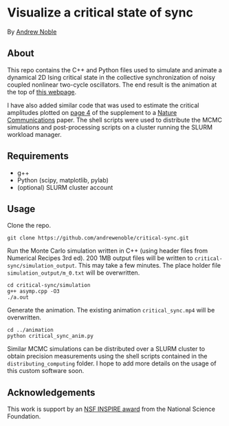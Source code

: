 # Visualize a critical state of sync

By [Andrew Noble](http://andrewenoble.com/research.html)

## About

This repo contains the C++ and Python files used to simulate and animate a dynamical 2D Ising critical state in the collective synchronization of noisy coupled nonlinear two-cycle oscillators.  The end result is the animation at the top of  [this webpage](http://andrewenoble.com/research.html).

I have also added similar code that was used to estimate the critical amplitudes plotted on [page 4](http://www.nature.com/article-assets/npg/ncomms/2015/150408/ncomms7664/extref/ncomms7664-s1.pdf) of the supplement to a <a href="http://www.nature.com/ncomms/2015/150408/ncomms7664/full/ncomms7664.html">Nature Communications</a> paper.  The shell scripts were used to distribute the MCMC simulations and post-processing scripts on a cluster running the SLURM workload manager.

## Requirements

* g++
* Python (scipy, matplotlib, pylab)
* (optional) SLURM cluster account

## Usage

Clone the repo.
```
git clone https://github.com/andrewenoble/critical-sync.git
```
Run the Monte Carlo simulation written in C++ (using header files from Numerical Recipes 3rd ed).  200 1MB output files will be written to ```critical-sync/simulation_output```.  This may take a few minutes.  The place holder file ```simulation_output/m_0.txt``` will be overwritten.  
```
cd critical-sync/simulation
g++ asymp.cpp -O3 
./a.out
```
Generate the animation.  The existing animation ```critical_sync.mp4``` will be overwritten.
```
cd ../animation
python critical_sync_anim.py
```

Similar MCMC simulations can be distributed over a SLURM cluster to obtain precision measurements using the shell scripts contained in the ```distributing_computing``` folder.  I hope to add more details on the usage of this custom software soon.

## Acknowledgements

This work is support by an <a href="http://www.nsf.gov/awardsearch/showAward?AWD_ID=1344187&amp;HistoricalAwards=false">NSF
INSPIRE award</a> from the National Science Foundation.  
